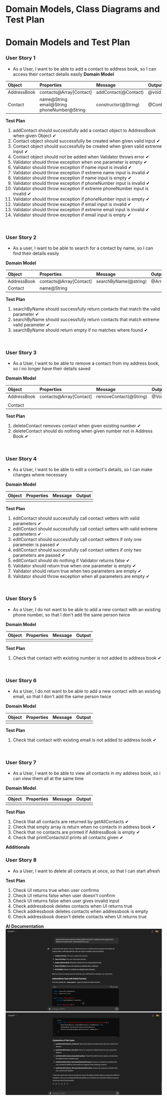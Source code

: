 # Domain Models, Class Diagrams and Test Plan
# Domain Models and Test Plan

### User Story 1

- As a User, I want to be able to add a contact to address book, so I can access their contact details easily
**Domain Model**

| Object      | Properties                                          | Message              | Output   |
|:------------|:----------------------------------------------------|:---------------------|:---------|
| AddressBook | contacts@Array[Contact]                             | addContact(@Contact) | @void    |
| Contact     | name@String<br/>email@String<br/>phoneNumber@String | constructor(@String) | @Contact |

**Test Plan**

1. addContact should successfully add a contact object to AddressBook when given Object ✔
2. Contact object should successfully be created when given valid input ✔
3. Contact object should successfully be created when given valid extreme input ✔
4. Contact object should not be added when Validator throws error ✔
5. Validator should throw exception when one parameter is empty ✔
6. Validator should throw exception if name input is invalid ✔
7. Validator should throw exception if extreme name input is invalid ✔
8. Validator should throw exception if name input is empty ✔
9. Validator should throw exception if phoneNumber input is invalid ✔
10. Validator should throw exception if extreme phoneNumber input is invalid ✔
11. Validator should throw exception if phoneNumber input is empty ✔
12. Validator should throw exception if email input is invalid ✔
13. Validator should throw exception if extreme email input is invalid ✔
14. Validator should throw exception if email input is empty ✔
<br>

### User Story 2

-   As a user, I want to be able to search for a contact by name, so I can find their details easily

**Domain Model**

| Object      | Properties              | Message               | Output |
|:------------|:------------------------|:----------------------|:-------|
| AddressBook | contacts@Array[Contact] | searchByName(@string) | @Array |
| Contact     | name@String             |                       |        |

**Test Plan**

1. searchByName should successfully return contacts that match the valid parameter ✔
2. searchByName should successfully return contacts that match extreme valid parameter ✔
3. searchByName should return empty if no matches where found ✔

<br>

### User Story 3

- As a User, I want to be able to remove a contact from my address book, so i no longer have their details saved

**Domain Model**

| Object      | Properties              | Message                | Output |
|:------------|:------------------------|:-----------------------|:-------|
| AddressBook | contacts@Array[Contact] | removeContact(@String) | @Void  |
|             |                         |                        |        |
| Contact     |                         |                        |        |

**Test Plan**

1. deleteContact removes contact when given existing number ✔
2. deleteContact should do nothing when given number not in Address Book ✔

<br>

### User Story 4

- As a User, I want to be able to edit a contact's details, so I can make changes where necessary

**Domain Model**

| Object      | Properties    | Message             | Output |
| :---------- | :------------ | :------------------ | :----- |
|      | |  |   |

**Test Plan**

1. editContact should successfully call contact setters with valid parameters ✔
2. editContact should successfully call contact setters with valid extreme parameters ✔
3. editContact should successfully call contact setters if only one parameter is passed ✔
4. editContact should successfully call contact setters if only two parameters are passed ✔
5. editContact should do nothing if Validator returns false ✔
6. Validator should return true when one parameter is empty ✔
7. Validator should return true when two parameters are empty ✔
8. Validator should throw exception when all parameters are empty ✔


<br>

### User Story 5

- As a User, I do not want to be able to add a new contact with an existing phone number, so that I don't add the same person twice

**Domain Model**

| Object      | Properties | Message          | Output |
| :---------- |:-----------|:-----------------|:-------|
|      |            |                  |        |

**Test Plan**

1. Check that contact with existing number is not added to address book ✔


<br>

### User Story 6

- As a User, I do not want to be able to add a new contact with an existing email, so that I don't add the same person twice

**Domain Model**

| Object      | Properties    | Message            | Output |
| :---------- | :------------ |:-------------------| :----- |
|      |               |                    |  |


**Test Plan**

1. Check that contact with existing email is not added to address book ✔

<br>

### User Story 7

- As a User, I want to be able to view all contacts in my address book, so i can view them all at the same time

**Domain Model**

| Object      | Properties    | Message                | Output |
| :---------- | :------------ | :--------------------- | :----- |
|      |               |  |  |

**Test Plan**

1. Check that all contacts are returned by getAllContacts ✔
2. Check that empty array is return when no contacts in address book ✔
3. Check that no contacts are printed if AddressBook is empty ✔
4. Check that printContactsUI prints all contacts given ✔


**Additionals**

### User Story 8
- As a User, I want to delete all contacts at once, so that I can start afresh

**Test Plan**
1. Check UI returns true when user confirms
2. Check UI returns false when user doesn't confirm
3. Check UI returns false when user gives invalid input
4. Check addressbook deletes contacts when UI returns true
5. Check addressbook deletes contacts when addressbook is empty
6. Check addressbook doesn't delete contacts when UI returns true

**AI Documentation**
![Alt text](./img/AI_Delete01.png?raw=true "AI documentation of delete all")
![Alt text](./img/AI_Delete02.png?raw=true "AI documentation of delete all")